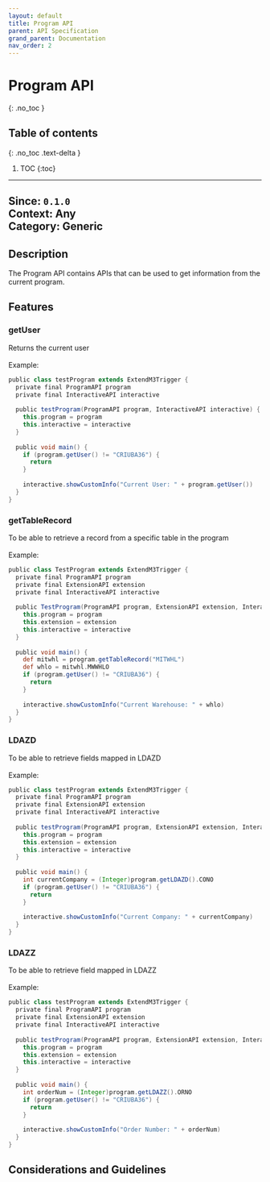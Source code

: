 ```yaml
---
layout: default
title: Program API
parent: API Specification
grand_parent: Documentation
nav_order: 2
---
```


# Program API
{: .no_toc }

## Table of contents
{: .no_toc .text-delta }

1. TOC
{:toc}

---
**Since**: `0.1.0`  
**Context**: Any  
**Category**: Generic  
---

## Description
The Program API contains APIs that can be used to get information from the current program. 

## Features

### getUser
Returns the current user  
<br>
Example:
```groovy
public class testProgram extends ExtendM3Trigger {
  private final ProgramAPI program
  private final InteractiveAPI interactive
  
  public testProgram(ProgramAPI program, InteractiveAPI interactive) {
    this.program = program
    this.interactive = interactive
  }
  
  public void main() {
    if (program.getUser() != "CRIUBA36") {
      return 
    }
    
    interactive.showCustomInfo("Current User: " + program.getUser())
  }
} 
```
### getTableRecord
To be able to retrieve a record from a specific table in the program  
<br>
Example:
```groovy
public class TestProgram extends ExtendM3Trigger {
  private final ProgramAPI program
  private final ExtensionAPI extension
  private final InteractiveAPI interactive
  
  public TestProgram(ProgramAPI program, ExtensionAPI extension, InteractiveAPI interactive) {
    this.program = program
    this.extension = extension
    this.interactive = interactive
  }
  
  public void main() {
    def mitwhl = program.getTableRecord("MITWHL")
    def whlo = mitwhl.MWWHLO
    if (program.getUser() != "CRIUBA36") {
      return 
    }
    
    interactive.showCustomInfo("Current Warehouse: " + whlo)
  }
} 
```

### LDAZD
To be able to retrieve fields mapped in LDAZD  
<br>
Example:
```groovy
public class testProgram extends ExtendM3Trigger {
  private final ProgramAPI program
  private final ExtensionAPI extension
  private final InteractiveAPI interactive
  
  public testProgram(ProgramAPI program, ExtensionAPI extension, InteractiveAPI interactive) {
    this.program = program
    this.extension = extension
    this.interactive = interactive
  }
  
  public void main() {
    int currentCompany = (Integer)program.getLDAZD().CONO
    if (program.getUser() != "CRIUBA36") {
      return 
    }
    
    interactive.showCustomInfo("Current Company: " + currentCompany)
  }
} 
```
### LDAZZ
To be able to retrieve field mapped in LDAZZ  
<br>
Example:
```groovy
public class testProgram extends ExtendM3Trigger {
  private final ProgramAPI program
  private final ExtensionAPI extension
  private final InteractiveAPI interactive
  
  public testProgram(ProgramAPI program, ExtensionAPI extension, InteractiveAPI interactive) {
    this.program = program
    this.extension = extension
    this.interactive = interactive
  }
  
  public void main() {
    int orderNum = (Integer)program.getLDAZZ().ORNO
    if (program.getUser() != "CRIUBA36") {
      return 
    }
    
    interactive.showCustomInfo("Order Number: " + orderNum)
  }
} 
```

## Considerations and Guidelines

